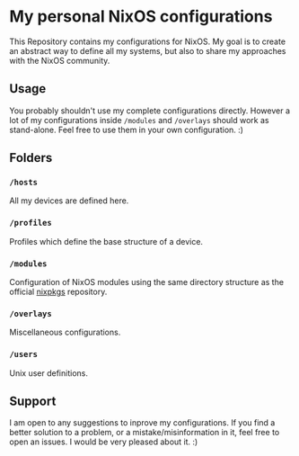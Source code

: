 My personal NixOS configurations
================================

This Repository contains my configurations for NixOS.
My goal is to create an abstract way to define all my systems,
but also to share my approaches with the NixOS community.

Usage
-----

You probably shouldn't use my complete configurations directly.
However a lot of my configurations inside `/modules` and `/overlays` should work
as stand-alone. Feel free to use them in your own configuration. :)

Folders
-------

### `/hosts`

All my devices are defined here.

### `/profiles`

Profiles which define the base structure of a device.

### `/modules`

Configuration of NixOS modules using the same directory structure as the
official [nixpkgs](https://github.com/NixOS/nixpkgs/tree/master/nixos/modules)
repository.

### `/overlays`

Miscellaneous configurations.

### `/users`

Unix user definitions.


Support
-------

I am open to any suggestions to inprove my configurations. If you find a better
solution to a problem, or a mistake/misinformation in it, feel free to open an
issues. I would be very pleased about it. :)
